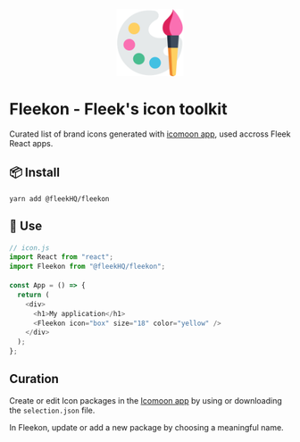 <div align="center">
  <img src="./.repo/images/repo-logo.svg" width="120" height="auto"/>
</div>


# Fleekon - Fleek's icon toolkit

Curated list of brand icons generated with [icomoon app](https://icomoon.io/app), used accross Fleek React apps.

## 📦 Install

```
yarn add @fleekHQ/fleekon
```

## 🤔 Use

```js
// icon.js
import React from "react";
import Fleekon from "@fleekHQ/fleekon";

const App = () => {
  return (
    <div>
      <h1>My application</h1>
      <Fleekon icon="box" size="18" color="yellow" />
    </div>
  );
};
```

## Curation

Create or edit Icon packages in the [Icomoon app](https://icomoon.io/app) by using or downloading the `selection.json` file.

In Fleekon, update or add a new package by choosing a meaningful name.

